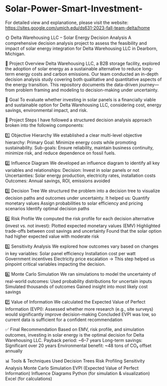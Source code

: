 # Solar-Power-Smart-Investment-
For detailed view and explanatione, please visit the website: https://sites.google.com/umich.edu/ds631-2023-fall-team-delta/home

🌞 Delta Warehousing LLC – Solar Energy Decision Analysis
A comprehensive decision analysis project to assess the feasibility and impact of solar energy integration for Delta Warehousing LLC in Dearborn, Michigan.

📘 Project Overview
Delta Warehousing LLC, a B2B storage facility, explored the adoption of solar energy as a sustainable alternative to reduce long-term energy costs and carbon emissions. Our team conducted an in-depth decision analysis study covering both qualitative and quantitative aspects of the energy transition.
This repository documents the data-driven journey—from problem framing and modeling to decision-making under uncertainty.

🚀 Goal
To evaluate whether investing in solar panels is a financially viable and sustainable option for Delta Warehousing LLC, considering cost, energy savings, environmental impact, and risk.

📌 Project Steps
I have followed a structured decision analysis approach broken into the following components:

1️⃣ Objective Hierarchy
We established a clear multi-level objective hierarchy:
Primary Goal: Minimize energy costs while promoting sustainability.
Sub-goals: Ensure reliability, maintain business continuity, minimize risk, and reduce dependence on fossil fuels.

2️⃣ Influence Diagram
We developed an influence diagram to identify all key variables and relationships:
Decision: Invest in solar panels or not
Uncertainties: Solar energy production, electricity rates, installation costs
Outcomes: Annual savings, ROI, emissions avoided

3️⃣ Decision Tree
We structured the problem into a decision tree to visualize decision paths and outcomes under uncertainty. It helped us:
Quantify monetary values
Assign probabilities to solar efficiency and pricing scenarios
Identify optimal decision paths

4️⃣ Risk Profile
We computed the risk profile for each decision alternative (invest vs. not invest):
Plotted expected monetary values (EMV)
Highlighted trade-offs between cost savings and uncertainty
Found that the solar option had higher expected value with moderate risk

5️⃣ Sensitivity Analysis
We explored how outcomes vary based on changes in key variables:
Solar panel efficiency
Installation cost per watt
Government incentives
Electricity price escalation
→ This step helped us pinpoint critical variables impacting the decision.

6️⃣ Monte Carlo Simulation
We ran simulations to model the uncertainty of real-world outcomes:
Used probability distributions for uncertain inputs
Simulated thousands of outcomes
Gained insight into most likely cost savings

7️⃣ Value of Information
We calculated the Expected Value of Perfect Information (EVPI):
Assessed whether more research (e.g., site surveys) would significantly improve decision-making
Concluded EVPI was low, so current data is sufficient for a confident recommendation

✅ Final Recommendation
Based on EMV, risk profile, and simulation outcomes, investing in solar energy is the optimal decision for Delta Warehousing LLC.
Payback period: ~6–7 years
Long-term savings: Significant over 20 years
Environmental benefit: ~48 tons of CO₂ offset annually

📊 Tools & Techniques Used
Decision Trees
Risk Profiling
Sensitivity Analysis
Monte Carlo Simulation
EVPI (Expected Value of Perfect Information)
Influence Diagrams
Python (for simulation & visualization)
Excel (for calculations)

